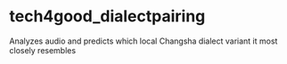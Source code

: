 # tech4good_dialectpairing
Analyzes audio and predicts which local Changsha dialect variant it most closely resembles
